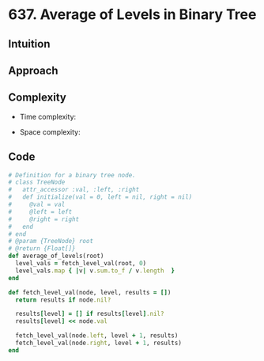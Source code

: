 # 637. Average of Levels in Binary Tree

## Intuition

## Approach
<!-- Describe your approach to solving the problem. -->

## Complexity

- Time complexity:
<!-- Add your time complexity here, e.g. $$O(n)$$ -->

- Space complexity:
<!-- Add your space complexity here, e.g. $$O(n)$$ -->

## Code

```ruby
# Definition for a binary tree node.
# class TreeNode
#   attr_accessor :val, :left, :right
#   def initialize(val = 0, left = nil, right = nil)
#     @val = val
#     @left = left
#     @right = right
#   end
# end
# @param {TreeNode} root
# @return {Float[]}
def average_of_levels(root)
  level_vals = fetch_level_val(root, 0)
  level_vals.map { |v| v.sum.to_f / v.length  }
end

def fetch_level_val(node, level, results = [])
  return results if node.nil?

  results[level] = [] if results[level].nil?
  results[level] << node.val

  fetch_level_val(node.left, level + 1, results)
  fetch_level_val(node.right, level + 1, results)
end
```
